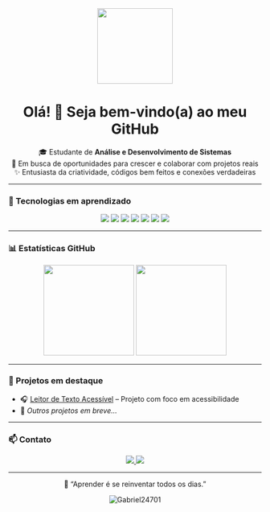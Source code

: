 <div align="center">
  <img src="https://media.giphy.com/media/M9gbBd9nbDrOTu1Mqx/giphy.gif" height="150"/>
</div>

<h1 align="center">Olá! 👋 Seja bem-vindo(a) ao meu GitHub</h1>

<div align="center">
  🎓 Estudante de <strong>Análise e Desenvolvimento de Sistemas</strong><br>
  🚀 Em busca de oportunidades para crescer e colaborar com projetos reais<br>
  ✨ Entusiasta da criatividade, códigos bem feitos e conexões verdadeiras
</div>

---

### 🚀 Tecnologias em aprendizado
<div align="center">
  <img src="https://img.shields.io/badge/HTML5-E34F26?style=for-the-badge&logo=html5&logoColor=fff"/>
  <img src="https://img.shields.io/badge/CSS3-1572B6?style=for-the-badge&logo=css3&logoColor=fff"/>
  <img src="https://img.shields.io/badge/JavaScript-F7DF1E?style=for-the-badge&logo=javascript&logoColor=000"/>
  <img src="https://img.shields.io/badge/Python-3776AB?style=for-the-badge&logo=python&logoColor=fff"/>
  <img src="https://img.shields.io/badge/Java-007396?style=for-the-badge&logo=java&logoColor=fff"/>
  <img src="https://img.shields.io/badge/Database-4DB33D?style=for-the-badge&logo=mysql&logoColor=fff"/>
  <img src="https://img.shields.io/badge/GitHub-181717?style=for-the-badge&logo=github&logoColor=fff"/>
</div>


---

### 📊 Estatísticas GitHub

<div align="center">
  <img height="180em" src="https://github-readme-stats.vercel.app/api?username=Gabriel24701&show_icons=true&theme=tokyonight"/>
  <img height="180em" src="https://github-readme-stats.vercel.app/api/top-langs/?username=Gabriel24701&layout=compact&theme=tokyonight"/>
</div>

---

### 🌱 Projetos em destaque

- 🎧 [Leitor de Texto Acessível](https://github.com/Gabriel24701/projeto_acessibilidade) – Projeto com foco em acessibilidade
- 📘 *Outros projetos em breve...*

---

### 📫 Contato

<div align="center">
  <a href="mailto:gabrielbebesilva247@mail.com" target="_blank"  rel="noopener noreferrer">
    <img src="https://img.shields.io/badge/E--mail-D14836?style=for-the-badge&logo=gmail&logoColor=fff"/>
  </a>
  <a href="https://www.linkedin.com/in/gabriel-bebé-298815238/" target="_blank"  rel="noopener noreferrer">
    <img src="https://img.shields.io/badge/LinkedIn-0077B5?style=for-the-badge&logo=linkedin&logoColor=fff"/>
  </a>
</div>

---

<p align="center">🧠 “Aprender é se reinventar todos os dias.”</p>

<p align="center">
  <img src="https://komarev.com/ghpvc/?username=Gabriel24701&color=blue" alt="Gabriel24701" />
</p>
